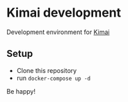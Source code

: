 # Kimai development

Development environment for [Kimai](https://github.com/kevinpapst/kimai2)

## Setup

* Clone this repository
* run `docker-compose up -d`

Be happy!